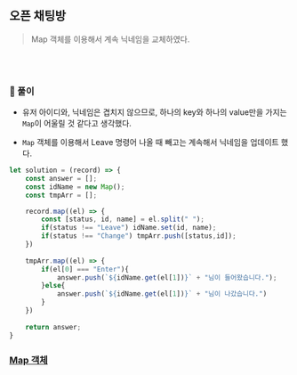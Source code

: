 ## 오픈 채팅방 
> Map 객체를 이용해서 계속 닉네임을 교체하였다.   
 
<br><br>
 
### 🔋 풀이    

- 유저 아이디와, 닉네임은 겹치지 않으므로, 하나의 key와 하나의 value만을 가지는 `Map`이 어울릴 것 같다고 생각했다.   

- `Map` 객체를 이용해서 Leave 명령어 나올 때 빼고는 계속해서 닉네임을 업데이트 했다.   


```javascript
let solution = (record) => {
    const answer = [];
    const idName = new Map();
    const tmpArr = [];

    record.map((el) => {
        const [status, id, name] = el.split(" ");
        if(status !== "Leave") idName.set(id, name);
        if(status !== "Change") tmpArr.push([status,id]);
    })    
    
    tmpArr.map((el) => {
        if(el[0] === "Enter"){
            answer.push(`${idName.get(el[1])}` + "님이 들어왔습니다.");
        }else{
            answer.push(`${idName.get(el[1])}` + "님이 나갔습니다.")
        }
    })
    
    return answer;
}
```   

### <a href="https://github.com/jiyun1006/TIL/blob/main/cs/data-structrue%26algorithm/Map.md">Map 객체</a>
